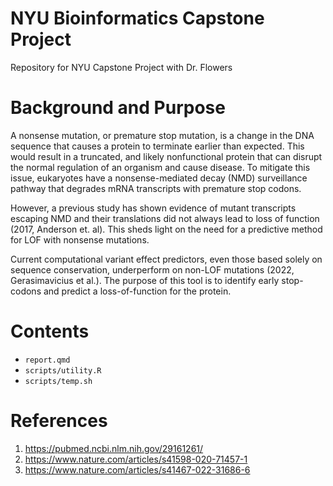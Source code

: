 # NYU Bioinformatics Capstone Project
Repository for NYU Capstone Project with Dr. Flowers

# Background and Purpose
A nonsense mutation, or premature stop mutation, is a change in the DNA sequence that causes a protein to terminate earlier than expected. This would result in a truncated, and likely nonfunctional protein that can disrupt the normal regulation of an organism and cause disease. To mitigate this issue, eukaryotes have a nonsense-mediated decay (NMD) surveillance pathway that degrades mRNA transcripts with premature stop codons. 

However, a previous study has shown evidence of mutant transcripts escaping NMD and their translations did not always lead to loss of function (2017, Anderson et. al). This sheds light on the need for a predictive method for LOF with nonsense mutations. 

Current computational variant effect predictors, even those based solely on sequence conservation, underperform on non-LOF mutations (2022, Gerasimavicius et al.). The purpose of this tool is to identify early stop-codons and predict a loss-of-function for the protein. 

# Contents
* `report.qmd`
* `scripts/utility.R`
* `scripts/temp.sh`

# References
1. https://pubmed.ncbi.nlm.nih.gov/29161261/
2. https://www.nature.com/articles/s41598-020-71457-1
3. https://www.nature.com/articles/s41467-022-31686-6
